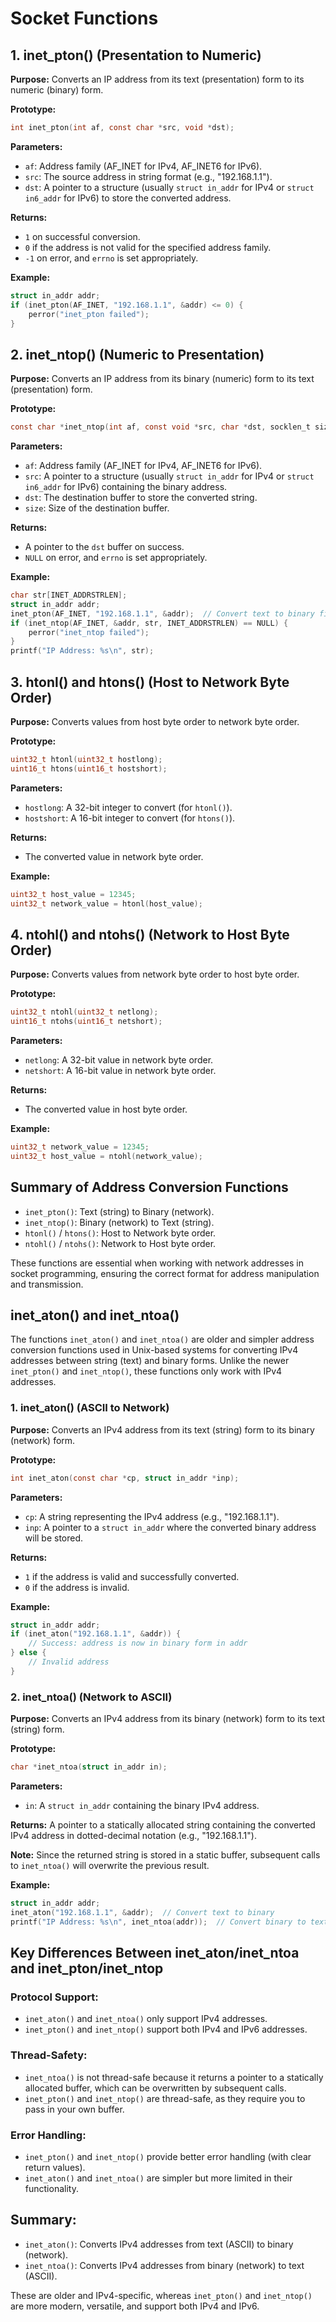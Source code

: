 # Socket Functions

## 1. inet_pton() (Presentation to Numeric)
**Purpose:** Converts an IP address from its text (presentation) form to its numeric (binary) form.

**Prototype:**
```c
int inet_pton(int af, const char *src, void *dst);
```

**Parameters:**
- `af`: Address family (AF_INET for IPv4, AF_INET6 for IPv6).
- `src`: The source address in string format (e.g., "192.168.1.1").
- `dst`: A pointer to a structure (usually `struct in_addr` for IPv4 or `struct in6_addr` for IPv6) to store the converted address.

**Returns:**
- `1` on successful conversion.
- `0` if the address is not valid for the specified address family.
- `-1` on error, and `errno` is set appropriately.

**Example:**
```c
struct in_addr addr;
if (inet_pton(AF_INET, "192.168.1.1", &addr) <= 0) {
    perror("inet_pton failed");
}
```

## 2. inet_ntop() (Numeric to Presentation)
**Purpose:** Converts an IP address from its binary (numeric) form to its text (presentation) form.

**Prototype:**
```c
const char *inet_ntop(int af, const void *src, char *dst, socklen_t size);
```

**Parameters:**
- `af`: Address family (AF_INET for IPv4, AF_INET6 for IPv6).
- `src`: A pointer to a structure (usually `struct in_addr` for IPv4 or `struct in6_addr` for IPv6) containing the binary address.
- `dst`: The destination buffer to store the converted string.
- `size`: Size of the destination buffer.

**Returns:**
- A pointer to the `dst` buffer on success.
- `NULL` on error, and `errno` is set appropriately.

**Example:**
```c
char str[INET_ADDRSTRLEN];
struct in_addr addr;
inet_pton(AF_INET, "192.168.1.1", &addr);  // Convert text to binary first
if (inet_ntop(AF_INET, &addr, str, INET_ADDRSTRLEN) == NULL) {
    perror("inet_ntop failed");
}
printf("IP Address: %s\n", str);
```

## 3. htonl() and htons() (Host to Network Byte Order)
**Purpose:** Converts values from host byte order to network byte order.

**Prototype:**
```c
uint32_t htonl(uint32_t hostlong);
uint16_t htons(uint16_t hostshort);
```

**Parameters:**
- `hostlong`: A 32-bit integer to convert (for `htonl()`).
- `hostshort`: A 16-bit integer to convert (for `htons()`).

**Returns:**
- The converted value in network byte order.

**Example:**
```c
uint32_t host_value = 12345;
uint32_t network_value = htonl(host_value);
```

## 4. ntohl() and ntohs() (Network to Host Byte Order)
**Purpose:** Converts values from network byte order to host byte order.

**Prototype:**
```c
uint32_t ntohl(uint32_t netlong);
uint16_t ntohs(uint16_t netshort);
```

**Parameters:**
- `netlong`: A 32-bit value in network byte order.
- `netshort`: A 16-bit value in network byte order.

**Returns:**
- The converted value in host byte order.

**Example:**
```c
uint32_t network_value = 12345;
uint32_t host_value = ntohl(network_value);
```

## Summary of Address Conversion Functions
- `inet_pton()`: Text (string) to Binary (network).
- `inet_ntop()`: Binary (network) to Text (string).
- `htonl()` / `htons()`: Host to Network byte order.
- `ntohl()` / `ntohs()`: Network to Host byte order.

These functions are essential when working with network addresses in socket programming, ensuring the correct format for address manipulation and transmission.

## inet_aton() and inet_ntoa()
The functions `inet_aton()` and `inet_ntoa()` are older and simpler address conversion functions used in Unix-based systems for converting IPv4 addresses between string (text) and binary forms. Unlike the newer `inet_pton()` and `inet_ntop()`, these functions only work with IPv4 addresses.

### 1. inet_aton() (ASCII to Network)
**Purpose:** Converts an IPv4 address from its text (string) form to its binary (network) form.

**Prototype:**
```c
int inet_aton(const char *cp, struct in_addr *inp);
```

**Parameters:**
- `cp`: A string representing the IPv4 address (e.g., "192.168.1.1").
- `inp`: A pointer to a `struct in_addr` where the converted binary address will be stored.

**Returns:**
- `1` if the address is valid and successfully converted.
- `0` if the address is invalid.

**Example:**
```c
struct in_addr addr;
if (inet_aton("192.168.1.1", &addr)) {
    // Success: address is now in binary form in addr
} else {
    // Invalid address
}
```

### 2. inet_ntoa() (Network to ASCII)
**Purpose:** Converts an IPv4 address from its binary (network) form to its text (string) form.

**Prototype:**
```c
char *inet_ntoa(struct in_addr in);
```

**Parameters:**
- `in`: A `struct in_addr` containing the binary IPv4 address.

**Returns:** A pointer to a statically allocated string containing the converted IPv4 address in dotted-decimal notation (e.g., "192.168.1.1").

**Note:** Since the returned string is stored in a static buffer, subsequent calls to `inet_ntoa()` will overwrite the previous result.

**Example:**
```c
struct in_addr addr;
inet_aton("192.168.1.1", &addr);  // Convert text to binary
printf("IP Address: %s\n", inet_ntoa(addr));  // Convert binary to text
```

## Key Differences Between inet_aton/inet_ntoa and inet_pton/inet_ntop
### Protocol Support:
- `inet_aton()` and `inet_ntoa()` only support IPv4 addresses.
- `inet_pton()` and `inet_ntop()` support both IPv4 and IPv6 addresses.

### Thread-Safety:
- `inet_ntoa()` is not thread-safe because it returns a pointer to a statically allocated buffer, which can be overwritten by subsequent calls.
- `inet_pton()` and `inet_ntop()` are thread-safe, as they require you to pass in your own buffer.

### Error Handling:
- `inet_pton()` and `inet_ntop()` provide better error handling (with clear return values).
- `inet_aton()` and `inet_ntoa()` are simpler but more limited in their functionality.

## Summary:
- `inet_aton()`: Converts IPv4 addresses from text (ASCII) to binary (network).
- `inet_ntoa()`: Converts IPv4 addresses from binary (network) to text (ASCII).

These are older and IPv4-specific, whereas `inet_pton()` and `inet_ntop()` are more modern, versatile, and support both IPv4 and IPv6.
